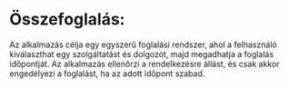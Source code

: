  # Összefoglalás:

Az alkalmazás célja egy egyszerű foglalási rendszer, ahol a felhasználó kiválaszthat egy szolgáltatást és dolgozót, majd megadhatja a foglalás időpontját.
Az alkalmazás ellenőrzi a rendelkezésre állást, és csak akkor engedélyezi a foglalást, ha az adott időpont szabad.

